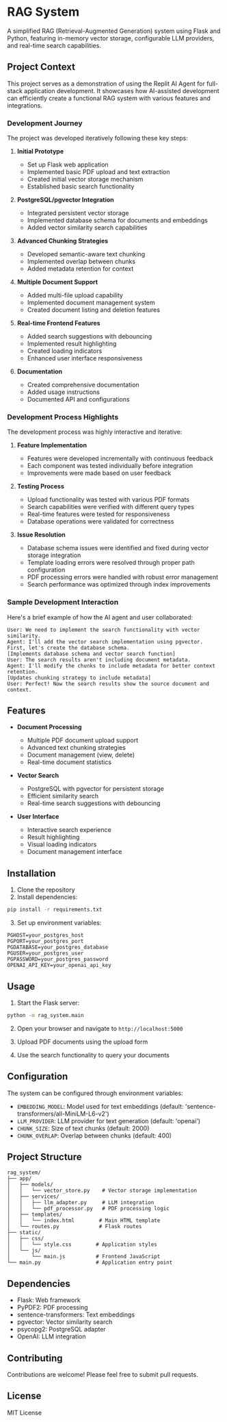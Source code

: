 # RAG System

A simplified RAG (Retrieval-Augmented Generation) system using Flask and Python, featuring in-memory vector storage, configurable LLM providers, and real-time search capabilities.

## Project Context

This project serves as a demonstration of using the Replit AI Agent for full-stack application development. It showcases how AI-assisted development can efficiently create a functional RAG system with various features and integrations.

### Development Journey

The project was developed iteratively following these key steps:

1. **Initial Prototype**
   - Set up Flask web application
   - Implemented basic PDF upload and text extraction
   - Created initial vector storage mechanism
   - Established basic search functionality

2. **PostgreSQL/pgvector Integration**
   - Integrated persistent vector storage
   - Implemented database schema for documents and embeddings
   - Added vector similarity search capabilities

3. **Advanced Chunking Strategies**
   - Developed semantic-aware text chunking
   - Implemented overlap between chunks
   - Added metadata retention for context

4. **Multiple Document Support**
   - Added multi-file upload capability
   - Implemented document management system
   - Created document listing and deletion features

5. **Real-time Frontend Features**
   - Added search suggestions with debouncing
   - Implemented result highlighting
   - Created loading indicators
   - Enhanced user interface responsiveness

6. **Documentation**
   - Created comprehensive documentation
   - Added usage instructions
   - Documented API and configurations

### Development Process Highlights

The development process was highly interactive and iterative:

1. **Feature Implementation**
   - Features were developed incrementally with continuous feedback
   - Each component was tested individually before integration
   - Improvements were made based on user feedback

2. **Testing Process**
   - Upload functionality was tested with various PDF formats
   - Search capabilities were verified with different query types
   - Real-time features were tested for responsiveness
   - Database operations were validated for correctness

3. **Issue Resolution**
   - Database schema issues were identified and fixed during vector storage integration
   - Template loading errors were resolved through proper path configuration
   - PDF processing errors were handled with robust error management
   - Search performance was optimized through index improvements

### Sample Development Interaction

Here's a brief example of how the AI agent and user collaborated:

```
User: We need to implement the search functionality with vector similarity.
Agent: I'll add the vector search implementation using pgvector. First, let's create the database schema.
[Implements database schema and vector search function]
User: The search results aren't including document metadata.
Agent: I'll modify the chunks to include metadata for better context retention.
[Updates chunking strategy to include metadata]
User: Perfect! Now the search results show the source document and context.
```

## Features

- **Document Processing**
  - Multiple PDF document upload support
  - Advanced text chunking strategies
  - Document management (view, delete)
  - Real-time document statistics

- **Vector Search**
  - PostgreSQL with pgvector for persistent storage
  - Efficient similarity search
  - Real-time search suggestions with debouncing

- **User Interface**
  - Interactive search experience
  - Result highlighting
  - Visual loading indicators
  - Document management interface

## Installation

1. Clone the repository
2. Install dependencies:
```bash
pip install -r requirements.txt
```

3. Set up environment variables:
```
PGHOST=your_postgres_host
PGPORT=your_postgres_port
PGDATABASE=your_postgres_database
PGUSER=your_postgres_user
PGPASSWORD=your_postgres_password
OPENAI_API_KEY=your_openai_api_key
```

## Usage

1. Start the Flask server:
```bash
python -m rag_system.main
```

2. Open your browser and navigate to `http://localhost:5000`

3. Upload PDF documents using the upload form

4. Use the search functionality to query your documents

## Configuration

The system can be configured through environment variables:

- `EMBEDDING_MODEL`: Model used for text embeddings (default: 'sentence-transformers/all-MiniLM-L6-v2')
- `LLM_PROVIDER`: LLM provider for text generation (default: 'openai')
- `CHUNK_SIZE`: Size of text chunks (default: 2000)
- `CHUNK_OVERLAP`: Overlap between chunks (default: 400)

## Project Structure

```
rag_system/
├── app/
│   ├── models/
│   │   └── vector_store.py    # Vector storage implementation
│   ├── services/
│   │   ├── llm_adapter.py     # LLM integration
│   │   └── pdf_processor.py   # PDF processing logic
│   ├── templates/
│   │   └── index.html        # Main HTML template
│   └── routes.py             # Flask routes
├── static/
│   ├── css/
│   │   └── style.css        # Application styles
│   └── js/
│       └── main.js          # Frontend JavaScript
└── main.py                  # Application entry point
```

## Dependencies

- Flask: Web framework
- PyPDF2: PDF processing
- sentence-transformers: Text embeddings
- pgvector: Vector similarity search
- psycopg2: PostgreSQL adapter
- OpenAI: LLM integration

## Contributing

Contributions are welcome! Please feel free to submit pull requests.

## License

MIT License
